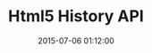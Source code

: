 ---
layout: post
title:  "Html5 History API"
description: ""
keywords: ""
date:   2015-07-06 01:12:00
categories: javascript
---
